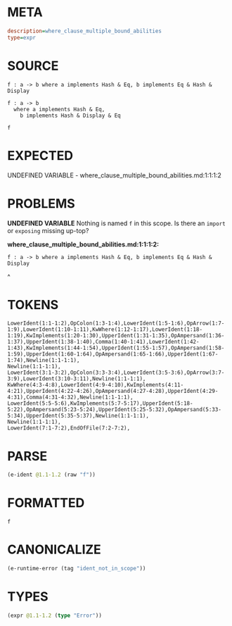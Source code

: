 # META
~~~ini
description=where_clause_multiple_bound_abilities
type=expr
~~~
# SOURCE
~~~roc
f : a -> b where a implements Hash & Eq, b implements Eq & Hash & Display

f : a -> b
  where a implements Hash & Eq,
    b implements Hash & Display & Eq

f
~~~
# EXPECTED
UNDEFINED VARIABLE - where_clause_multiple_bound_abilities.md:1:1:1:2
# PROBLEMS
**UNDEFINED VARIABLE**
Nothing is named `f` in this scope.
Is there an `import` or `exposing` missing up-top?

**where_clause_multiple_bound_abilities.md:1:1:1:2:**
```roc
f : a -> b where a implements Hash & Eq, b implements Eq & Hash & Display
```
^


# TOKENS
~~~zig
LowerIdent(1:1-1:2),OpColon(1:3-1:4),LowerIdent(1:5-1:6),OpArrow(1:7-1:9),LowerIdent(1:10-1:11),KwWhere(1:12-1:17),LowerIdent(1:18-1:19),KwImplements(1:20-1:30),UpperIdent(1:31-1:35),OpAmpersand(1:36-1:37),UpperIdent(1:38-1:40),Comma(1:40-1:41),LowerIdent(1:42-1:43),KwImplements(1:44-1:54),UpperIdent(1:55-1:57),OpAmpersand(1:58-1:59),UpperIdent(1:60-1:64),OpAmpersand(1:65-1:66),UpperIdent(1:67-1:74),Newline(1:1-1:1),
Newline(1:1-1:1),
LowerIdent(3:1-3:2),OpColon(3:3-3:4),LowerIdent(3:5-3:6),OpArrow(3:7-3:9),LowerIdent(3:10-3:11),Newline(1:1-1:1),
KwWhere(4:3-4:8),LowerIdent(4:9-4:10),KwImplements(4:11-4:21),UpperIdent(4:22-4:26),OpAmpersand(4:27-4:28),UpperIdent(4:29-4:31),Comma(4:31-4:32),Newline(1:1-1:1),
LowerIdent(5:5-5:6),KwImplements(5:7-5:17),UpperIdent(5:18-5:22),OpAmpersand(5:23-5:24),UpperIdent(5:25-5:32),OpAmpersand(5:33-5:34),UpperIdent(5:35-5:37),Newline(1:1-1:1),
Newline(1:1-1:1),
LowerIdent(7:1-7:2),EndOfFile(7:2-7:2),
~~~
# PARSE
~~~clojure
(e-ident @1.1-1.2 (raw "f"))
~~~
# FORMATTED
~~~roc
f
~~~
# CANONICALIZE
~~~clojure
(e-runtime-error (tag "ident_not_in_scope"))
~~~
# TYPES
~~~clojure
(expr @1.1-1.2 (type "Error"))
~~~
